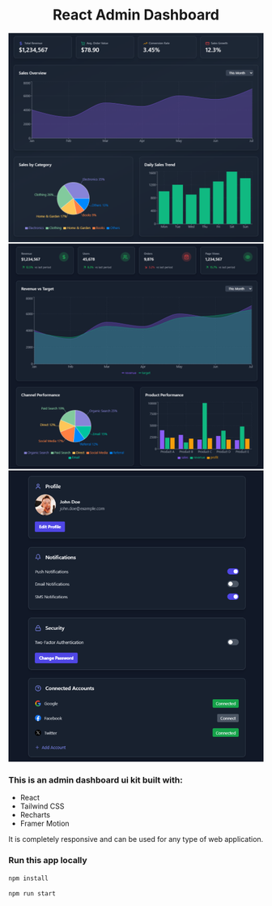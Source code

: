 <h1 align="center">React Admin Dashboard</h1>

![Demo App](/public/screenshot-for-readme-1.png)
![Demo App](/public/screenshot-for-readme-2.png)
![Demo App](/public/screenshot-for-readme-3.png)

### This is an admin dashboard ui kit built with:

-   React
-   Tailwind CSS
-   Recharts
-   Framer Motion

It is completely responsive and can be used for any type of web application.

### Run this app locally

```shell
npm install
```

```shell
npm run start
```
